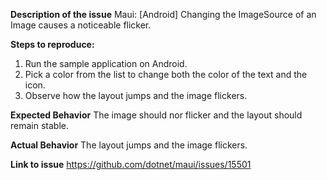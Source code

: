 **Description of the issue**
Maui: [Android] Changing the ImageSource of an Image causes a noticeable flicker.

**Steps to reproduce:**
1. Run the sample application on Android.
2. Pick a color from the list to change both the color of the text and the icon.
3. Observe how the layout jumps and the image flickers.

**Expected Behavior**
The image should nor flicker and the layout should remain stable.

**Actual Behavior**
The layout jumps and the image flickers.

**Link to issue**
https://github.com/dotnet/maui/issues/15501
